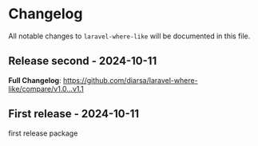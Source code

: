 # Changelog

All notable changes to `laravel-where-like` will be documented in this file.

## Release second - 2024-10-11

**Full Changelog**: https://github.com/diarsa/laravel-where-like/compare/v1.0...v1.1

## First release - 2024-10-11

first release package
